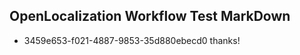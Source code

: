 ## OpenLocalization Workflow Test MarkDown
* 3459e653-f021-4887-9853-35d880ebecd0 thanks!

<!--HONumber=Sep16_HO1-->


